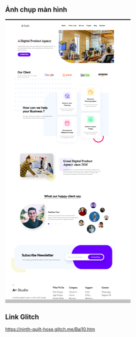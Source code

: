 ## Ảnh chụp màn hình
![Ảnh thiết kế ](bai10.png)

## Link Glitch 
https://ninth-quilt-hose.glitch.me/Bai10.htm